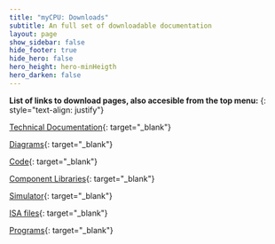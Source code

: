 ```yaml
---
title: "myCPU: Downloads"
subtitle: An full set of downloadable documentation
layout: page
show_sidebar: false
hide_footer: true
hide_hero: false
hero_height: hero-minHeigth
hero_darken: false
---
```

**List of links to download pages, also accesible from the top menu:**
{: style="text-align: justify"}

[Technical Documentation](/pages/en/mycpu/downloads/technical_docs){: target="_blank"}

[Diagrams](/pages/en/mycpu/downloads/diagrams){: target="_blank"}

[Code](/pages/en/mycpu/downloads/code){: target="_blank"}

[Component Libraries](/pages/en/mycpu/downloads/libraries){: target="_blank"}

[Simulator](/pages/en/mycpu/downloads/simulator){: target="_blank"}

[ISA files](/pages/en/mycpu/downloads/isa){: target="_blank"}

[Programs](/pages/en/mycpu/downloads/programs){: target="_blank"}